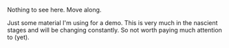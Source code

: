 Nothing to see here.  Move along.

Just some material I'm using for a demo.  This is very much in the
nascient stages and will be changing constantly.  So not worth paying
much attention to (yet).
